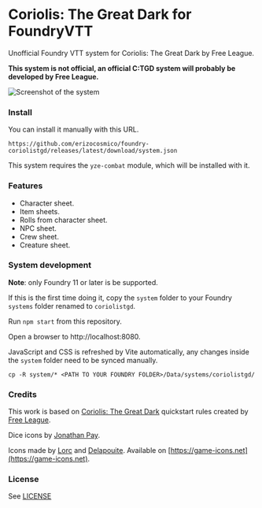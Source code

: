# Coriolis: The Great Dark for FoundryVTT

Unofficial Foundry VTT system for Coriolis: The Great Dark by Free League.

**This system is not official, an official C:TGD system will probably be developed by Free League.**

![Screenshot of the system](https://i.imgur.com/eHvMjPT.png)

### Install

You can install it manually with this URL.

```
https://github.com/erizocosmico/foundry-coriolistgd/releases/latest/download/system.json
```

This system requires the `yze-combat` module, which will be installed with it.

### Features

-   Character sheet.
-   Item sheets.
-   Rolls from character sheet.
-   NPC sheet.
-   Crew sheet.
-   Creature sheet.

### System development

**Note**: only Foundry 11 or later is be supported.

If this is the first time doing it, copy the `system` folder to your Foundry `systems` folder renamed to `coriolistgd`.

Run `npm start` from this repository.

Open a browser to http://localhost:8080.

JavaScript and CSS is refreshed by Vite automatically, any changes inside the `system` folder need to be synced manually.

```
cp -R system/* <PATH TO YOUR FOUNDRY FOLDER>/Data/systems/coriolistgd/
```

### Credits

This work is based on [Coriolis: The Great Dark](https://www.kickstarter.com/projects/1192053011/coriolis-the-great-dark-rpg-explore-a-lost-horizon) quickstart rules created by [Free League](https://freeleaguepublishing.com/).

Dice icons by [Jonathan Pay](https://jonathanpay.itch.io/).

Icons made by [Lorc](https://lorcblog.blogspot.com) and [Delapouite](https://delapouite.com). Available on [https://game-icons.net](https://game-icons.net).

### License

See [LICENSE](/LICENSE)
